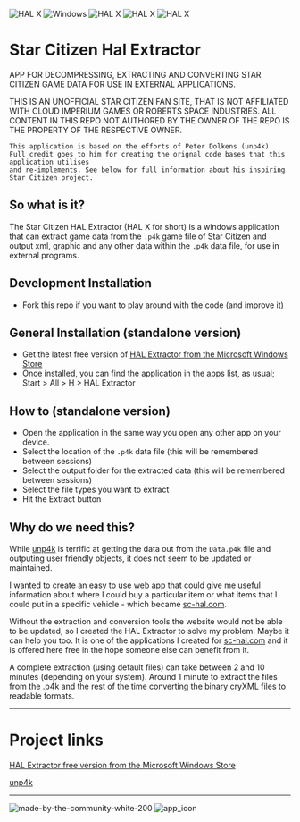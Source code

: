 ![HAL X](https://badgen.net/badge/SC-HAL/Extractor/purple?icon=windows) ![Windows](https://badgen.net/badge/icon/windows?icon=windows&label) ![HAL X](https://badgen.net/github/release/SimonJWales/StarCitizen.Hal.Extractor) ![HAL X](https://badgen.net/github/license/SimonJWales/StarCitizen.Hal.Extractor) ![HAL X](https://badgen.net/github/last-commit/SimonJWales/StarCitizen.Hal.Extractor)
# Star Citizen Hal Extractor

APP FOR DECOMPRESSING, EXTRACTING AND CONVERTING STAR CITIZEN GAME DATA FOR USE IN EXTERNAL APPLICATIONS.

THIS IS AN UNOFFICIAL STAR CITIZEN FAN SITE, THAT IS NOT AFFILIATED WITH CLOUD IMPERIUM GAMES OR ROBERTS SPACE INDUSTRIES.
ALL CONTENT IN THIS REPO NOT AUTHORED BY THE OWNER OF THE REPO IS THE PROPERTY OF THE RESPECTIVE OWNER.
```
This application is based on the efforts of Peter Dolkens (unp4k).
Full credit goes to him for creating the orignal code bases that this application utilises 
and re-implements. See below for full information about his inspiring Star Citizen project.
```
## So what is it?
The Star Citizen HAL Extractor (HAL X for short) is a windows application that can extract game data from the `.p4k` game file of Star Citizen and output xml, graphic and any other data within the `.p4k` data file, for use in external programs.

## Development Installation
* Fork this repo if you want to play around with the code (and improve it)

## General Installation (standalone version)
* Get the latest free version of [HAL Extractor from the Microsoft Windows Store](https://www.microsoft.com/store/productId/9NFJWG6RNXRP?ocid=pdpshare)
* Once installed, you can find the application in the apps list, as usual; Start > All > H > HAL Extractor

## How to (standalone version)
* Open the application in the same way you open any other app on your device.
* Select the location of the `.p4k` data file (this will be remembered between sessions)
* Select the output folder for the extracted data (this will be remembered between sessions)
* Select the file types you want to extract
* Hit the Extract button

## Why do we need this?
While [unp4k](https://github.com/dolkensp/unp4k) is terrific at getting the data out from the `Data.p4k` file and outputing user friendly objects, it does not seem to be updated or maintained.

I wanted to create an easy to use web app that could give me useful information about where I could buy a particular item or what items that I could put in a specific vehicle - which became [sc-hal.com](https://sc-hal.com). 

Without the extraction and conversion tools the website would not be able to be updated, so I created the HAL Extractor to solve my problem. Maybe it can help you too. It is one of the applications I created for [sc-hal.com](https://sc-hal.com/) and it is offered here free in the hope someone else can benefit from it.

A complete extraction (using default files) can take between 2 and 10 minutes (depending on your system). Around 1 minute to extract the files from the .p4k and the rest of the time converting the binary cryXML files to readable formats.

---

# Project links
[HAL Extractor free version from the Microsoft Windows Store](https://www.microsoft.com/store/productId/9NFJWG6RNXRP?ocid=pdpshare)

[unp4k](https://github.com/dolkensp/unp4k)


---

![made-by-the-community-white-200](https://user-images.githubusercontent.com/44800187/210419931-50f91abd-6fc1-4135-bd62-0d84c496a5bc.png)  ![app_icon](https://github.com/SimonJWales/StarCitizen.Hal.Extractor/assets/44800187/962a408d-5c15-419d-9218-5768ddd033bf)
